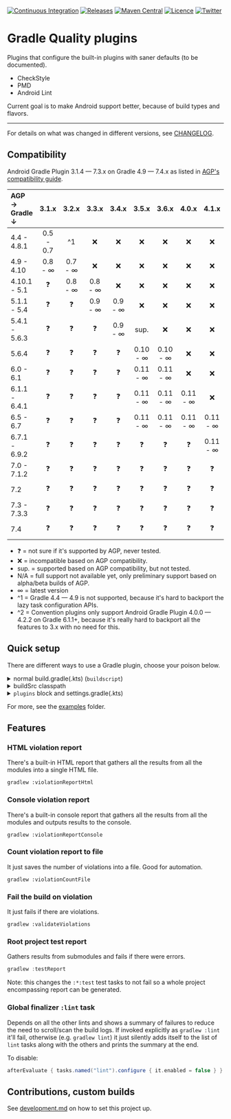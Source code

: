 [![Continuous Integration](https://github.com/TWiStErRob/net.twisterrob.gradle/actions/workflows/CI.yml/badge.svg)](https://github.com/TWiStErRob/net.twisterrob.gradle/actions/workflows/CI.yml)
[![Releases](https://img.shields.io/github/v/release/twisterrob/net.twisterrob.gradle)](
https://github.com/TWiStErRob/net.twisterrob.gradle/releases)
[![Maven Central](https://img.shields.io/maven-central/v/net.twisterrob.gradle/twister-quality)](
https://search.maven.org/search?q=g:net.twisterrob.gradle)
[![Licence](https://img.shields.io/github/license/twisterrob/net.twisterrob.gradle)](
https://github.com/TWiStErRob/net.twisterrob.gradle/blob/master/LICENCE)
[![Twitter](https://img.shields.io/twitter/follow/twisterrob?style=social)](
https://twitter.com/twisterrob)

# Gradle Quality plugins

Plugins that configure the built-in plugins with saner defaults (to be documented).
 * CheckStyle
 * PMD
 * Android Lint

Current goal is to make Android support better, because of build types and flavors.

---

For details on what was changed in different versions, see [CHANGELOG](CHANGELOG.md).

## Compatibility

Android Gradle Plugin 3.1.4 — 7.3.x on Gradle 4.9 — 7.4.x as listed in [AGP's compatibility guide](https://developer.android.com/studio/releases/gradle-plugin#updating-gradle).

| AGP →<br/>Gradle ↓ |   3.1.x   |  3.2.x  |  3.3.x  |  3.4.x  |  3.5.x   |  3.6.x   |  4.0.x   |  4.1.x   |  4.2.x   |  7.0.x   |  7.1.x   | 7.2.0-b2 | 7.3.0-a3 |
|:-------------------|:---------:|:-------:|:-------:|:-------:|:--------:|:--------:|:--------:|:--------:|:--------:|:--------:|:--------:|:--------:|:--------:|
| 4.4 - 4.8.1        | 0.5 - 0.7 |   ^1    |    ❌    |    ❌    |    ❌     |    ❌     |    ❌     |    ❌     |    ❌     |    ❌     |    ❌     |    ❌     |    ❌     |
| 4.9 - 4.10         |  0.8 - ∞  | 0.7 - ∞ |    ❌    |    ❌    |    ❌     |    ❌     |    ❌     |    ❌     |    ❌     |    ❌     |    ❌     |    ❌     |    ❌     |
| 4.10.1 - 5.1       |     ❓     | 0.8 - ∞ | 0.8 - ∞ |    ❌    |    ❌     |    ❌     |    ❌     |    ❌     |    ❌     |    ❌     |    ❌     |    ❌     |    ❌     |
| 5.1.1 - 5.4        |     ❓     |    ❓    | 0.9 - ∞ | 0.9 - ∞ |    ❌     |    ❌     |    ❌     |    ❌     |    ❌     |    ❌     |    ❌     |    ❌     |    ❌     |
| 5.4.1 - 5.6.3      |     ❓     |    ❓    |    ❓    | 0.9 - ∞ |   sup.   |    ❌     |    ❌     |    ❌     |    ❌     |    ❌     |    ❌     |    ❌     |    ❌     |
| 5.6.4              |     ❓     |    ❓    |    ❓    |    ❓    | 0.10 - ∞ | 0.10 - ∞ |    ❌     |    ❌     |    ❌     |    ❌     |    ❌     |    ❌     |    ❌     |
| 6.0 - 6.1          |     ❓     |    ❓    |    ❓    |    ❓    | 0.11 - ∞ | 0.11 - ∞ |    ❌     |    ❌     |    ❌     |    ❌     |    ❌     |    ❌     |    ❌     |
| 6.1.1 - 6.4.1      |     ❓     |    ❓    |    ❓    |    ❓    | 0.11 - ∞ | 0.11 - ∞ | 0.11 - ∞ |    ❌     |    ❌     |    ❌     |    ❌     |    ❌     |    ❌     |
| 6.5 - 6.7          |     ❓     |    ❓    |    ❓    |    ❓    | 0.11 - ∞ | 0.11 - ∞ | 0.11 - ∞ | 0.11 - ∞ |    ❌     |    ❌     |    ❌     |    ❌     |    ❌     |
| 6.7.1 - 6.9.2      |     ❓     |    ❓    |    ❓    |    ❓    |    ❓     |    ❓     |    ❓     | 0.11 - ∞ | 0.11 - ∞ |    ❌     |    ❌     |    ❌     |    ❌     |
| 7.0 - 7.1.2        |     ❓     |    ❓    |    ❓    |    ❓    |    ❓     |    ❓     |    ❓     |    ❓     | 0.13 - ∞ | 0.13 - ∞ |    ❌     |    ❌     |    ❌     |
| 7.2                |     ❓     |    ❓    |    ❓    |    ❓    |    ❓     |    ❓     |    ❓     |    ❓     | 0.13 - ∞ | 0.13 - ∞ | 0.14 - ∞ |    ❌     |    ❌     |
| 7.3 - 7.3.3        |     ❓     |    ❓    |    ❓    |    ❓    |    ❓     |    ❓     |    ❓     |    ❓     | 0.13 - ∞ | 0.13 - ∞ | 0.14 - ∞ | 0.14 - ∞ |    ❌     |
| 7.4                |     ❓     |    ❓    |    ❓    |    ❓    |    ❓     |    ❓     |    ❓     |    ❓     | 0.14 - ∞ | 0.14 - ∞ | 0.14 - ∞ | 0.14 - ∞ | 0.14 - ∞ |

 * ❓ = not sure if it's supported by AGP, never tested.
 * ❌ = incompatible based on AGP compatibility.
 * sup. = supported based on AGP compatibility, but not tested.
 * N/A = full support not available yet, only preliminary support based on alpha/beta builds of AGP.
 * ∞ = latest version
 * ^1 = Gradle 4.4 — 4.9 is not supported, because it's hard to backport the lazy task configuration APIs.
 * ^2 = Convention plugins only support Android Gradle Plugin 4.0.0 — 4.2.2 on Gradle 6.1.1+, because it's really hard to backport all the features to 3.x with no need for this.

## Quick setup
There are different ways to use a Gradle plugin, choose your poison below.
<details>
	<summary>normal build.gradle(.kts) (<code>buildscript</code>)</summary>

```gradle
buildscript {
	repositories {
		mavenCentral()
	}
	dependencies {
		classpath("net.twisterrob.gradle:twister-quality:x.y")
	}
}
// Kotlin
apply(plugin = "net.twisterrob.quality")
// Groovy
apply plugin: "net.twisterrob.quality"
```

</details>

<details>
	<summary>buildSrc classpath</summary>

#### `buildSrc/build.gradle(.kts)`

```gradle
repositories {
	mavenCentral()
}
dependencies {
	implementation("net.twisterrob.gradle:twister-quality:x.y")
}
```

#### `build.gradle(.kts)`

```gradle
// Kotlin
apply(plugin = "net.twisterrob.quality")
// Groovy
apply plugin: "net.twisterrob.quality"
```

</details>

<details>
	<summary><code>plugins</code> block and settings.gradle(.kts)</summary>

See it live at [SNAPSHOT example](docs/examples/snapshot/settings.gradle.kts).

```gradle
plugins {
	id("net.twisterrob.quality") version "x.y"
}
```

```gradle
pluginManagement {
	repositories {
		mavenCentral()
	}
	resolutionStrategy {
		eachPlugin {
			when (requested.id.id) {
				"net.twisterrob.quality" ->
					useModule("net.twisterrob.gradle:twister-quality:${requested.version}")
			}
		}
	}
}
```

</details>

For more, see the [examples](docs/examples) folder.

## Features

### HTML violation report

There's a built-in HTML report that gathers all the results from all the modules into a single HTML file.

```shell
gradlew :violationReportHtml
```

### Console violation report

There's a built-in console report that gathers all the results from all the modules and outputs results to the console.

```shell
gradlew :violationReportConsole
```

### Count violation report to file

It just saves the number of violations into a file. Good for automation.

```shell
gradlew :violationCountFile
```

### Fail the build on violation

It just fails if there are violations.

```shell
gradlew :validateViolations
```

### Root project test report

Gathers results from submodules and fails if there were errors.

```groovy
gradlew :testReport
```

Note: this changes the `:*:test` test tasks to not fail so a whole project encompassing report can be generated.

### Global finalizer `:lint` task
Depends on all the other lints and shows a summary of failures to reduce the need to scroll/scan the build logs.
If invoked explicitly as `gradlew :lint` it'll fail, otherwise (e.g. `gradlew lint`) it just silently adds itself to the list of `lint` tasks along with the others and prints the summary at the end.

To disable:

```gradle
afterEvaluate { tasks.named("lint").configure { it.enabled = false } }
```

## Contributions, custom builds

See [development.md](docs/development.md) on how to set this project up.
